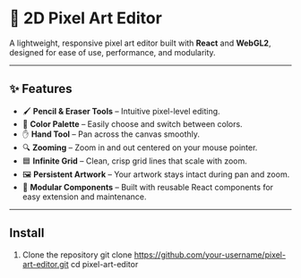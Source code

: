 # 🎨 2D Pixel Art Editor

A lightweight, responsive pixel art editor built with **React** and **WebGL2**, designed for ease of use, performance, and modularity.

---

## ✨ Features

- 🖌️ **Pencil & Eraser Tools** – Intuitive pixel-level editing.
- 🎨 **Color Palette** – Easily choose and switch between colors.
- ✋ **Hand Tool** – Pan across the canvas smoothly.
- 🔍 **Zooming** – Zoom in and out centered on your mouse pointer.
- 🟦 **Infinite Grid** – Clean, crisp grid lines that scale with zoom.
- 🖼️ **Persistent Artwork** – Your artwork stays intact during pan and zoom.
- 🧩 **Modular Components** – Built with reusable React components for easy extension and maintenance.

---

## Install
1. Clone the repository
git clone https://github.com/your-username/pixel-art-editor.git
cd pixel-art-editor



